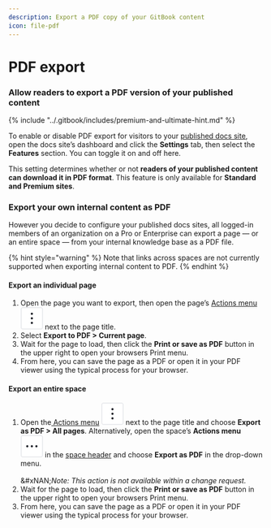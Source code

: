 ```yaml
---
description: Export a PDF copy of your GitBook content
icon: file-pdf
---
```


# PDF export

### Allow readers to export a PDF version of your published content

{% include "../.gitbook/includes/premium-and-ultimate-hint.md" %}

To enable or disable PDF export for visitors to your [published docs site](broken-reference), open the docs site’s dashboard and click the **Settings** tab, then select the **Features** section. You can toggle it on and off here.

This setting determines whether or not **readers of your published content can download it in PDF format**. This feature is only available for **Standard and Premium sites**.&#x20;

### Export your own internal content as PDF

However you decide to configure your published docs sites, all logged-in members of an organization on a Pro or Enterprise can export a page — or an entire space — from your internal knowledge base as a PDF file.

{% hint style="warning" %}
Note that links across spaces are not currently supported when exporting internal content to PDF.
{% endhint %}

#### Export an individual page

1. Open the page you want to export, then open the page’s [Actions menu](../resources/gitbook-ui.md#the-actions-menu) <picture><source srcset="../.gitbook/assets/actions_icon_dark.svg" media="(prefers-color-scheme: dark)"><img src="../.gitbook/assets/actions_icon_light.svg" alt="The Actions menu icon in GitBook"></picture> next to the page title.
2. Select **Export to PDF > Current page**.
3. Wait for the page to load, then click the **Print or save as PDF** button in the upper right to open your browsers Print menu.
4. From here, you can save the page as a PDF or open it in your PDF viewer using the typical process for your browser.

#### Export an entire space

1. Open the[ Actions menu](../creating-content/content-structure/) <picture><source srcset="../.gitbook/assets/actions_icon_dark.svg" media="(prefers-color-scheme: dark)"><img src="../.gitbook/assets/actions_icon_light.svg" alt="The Actions menu icon in GitBook"></picture> next to the page title and choose **Export as PDF > All pages**. Alternatively, open the space’s **Actions menu** <picture><source srcset="../.gitbook/assets/actions-horizontal - dark.svg" media="(prefers-color-scheme: dark)"><img src="../.gitbook/assets/actions-horizontal.svg" alt="The Actions menu icon in GitBook"></picture> in the [space header](../resources/gitbook-ui.md#space-header) and choose **Export as PDF** in the drop-down menu.\
   \
   &#xNAN;_&#x4E;ote: This action is not available within a change request._
2. Wait for the page to load, then click the **Print or save as PDF** button in the upper right to open your browsers Print menu.
3. From here, you can save the page as a PDF or open it in your PDF viewer using the typical process for your browser.
